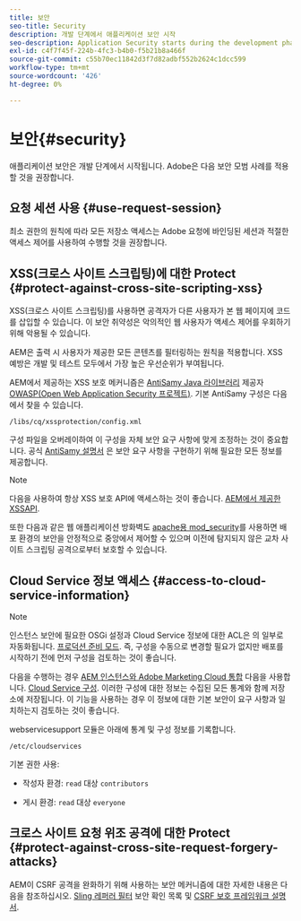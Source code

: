 ```yaml
---
title: 보안
seo-title: Security
description: 개발 단계에서 애플리케이션 보안 시작
seo-description: Application Security starts during the development phase
exl-id: c4f7f45f-224b-4fc3-b4b0-f5b21b8a466f
source-git-commit: c55b70ec11842d3f7d82adbf552b2624c1dcc599
workflow-type: tm+mt
source-wordcount: '426'
ht-degree: 0%

---
```


# 보안{#security}

애플리케이션 보안은 개발 단계에서 시작됩니다. Adobe은 다음 보안 모범 사례를 적용할 것을 권장합니다.

## 요청 세션 사용 {#use-request-session}

최소 권한의 원칙에 따라 모든 저장소 액세스는 Adobe 요청에 바인딩된 세션과 적절한 액세스 제어를 사용하여 수행할 것을 권장합니다.

## XSS(크로스 사이트 스크립팅)에 대한 Protect {#protect-against-cross-site-scripting-xss}

XSS(크로스 사이트 스크립팅)를 사용하면 공격자가 다른 사용자가 본 웹 페이지에 코드를 삽입할 수 있습니다. 이 보안 취약성은 악의적인 웹 사용자가 액세스 제어를 우회하기 위해 악용될 수 있습니다.

AEM은 출력 시 사용자가 제공한 모든 콘텐츠를 필터링하는 원칙을 적용합니다. XSS 예방은 개발 및 테스트 모두에서 가장 높은 우선순위가 부여됩니다.

AEM에서 제공하는 XSS 보호 메커니즘은 [AntiSamy Java 라이브러리](https://www.owasp.org/index.php/Category:OWASP_AntiSamy_Project) 제공자 [OWASP(Open Web Application Security 프로젝트)](https://www.owasp.org/). 기본 AntiSamy 구성은 다음에서 찾을 수 있습니다.

`/libs/cq/xssprotection/config.xml`

구성 파일을 오버레이하여 이 구성을 자체 보안 요구 사항에 맞게 조정하는 것이 중요합니다. 공식 [AntiSamy 설명서](https://www.owasp.org/index.php/Category:OWASP_AntiSamy_Project) 은 보안 요구 사항을 구현하기 위해 필요한 모든 정보를 제공합니다.

>[!NOTE]
>
>다음을 사용하여 항상 XSS 보호 API에 액세스하는 것이 좋습니다. [AEM에서 제공한 XSSAPI](https://helpx.adobe.com/experience-manager/6-5/sites/developing/using/reference-materials/javadoc/com/adobe/granite/xss/XSSAPI.html).

또한 다음과 같은 웹 애플리케이션 방화벽도 [apache용 mod_security](https://www.modsecurity.org)를 사용하면 배포 환경의 보안을 안정적으로 중앙에서 제어할 수 있으며 이전에 탐지되지 않은 교차 사이트 스크립팅 공격으로부터 보호할 수 있습니다.

## Cloud Service 정보 액세스 {#access-to-cloud-service-information}

>[!NOTE]
>
>인스턴스 보안에 필요한 OSGi 설정과 Cloud Service 정보에 대한 ACL은 의 일부로 자동화됩니다. [프로덕션 준비 모드](/help/sites-administering/production-ready.md). 즉, 구성을 수동으로 변경할 필요가 없지만 배포를 시작하기 전에 먼저 구성을 검토하는 것이 좋습니다.

다음을 수행하는 경우 [AEM 인스턴스와 Adobe Marketing Cloud 통합](/help/sites-administering/marketing-cloud.md) 다음을 사용합니다. [Cloud Service 구성](/help/sites-developing/extending-cloud-config.md). 이러한 구성에 대한 정보는 수집된 모든 통계와 함께 저장소에 저장됩니다. 이 기능을 사용하는 경우 이 정보에 대한 기본 보안이 요구 사항과 일치하는지 검토하는 것이 좋습니다.

webservicesupport 모듈은 아래에 통계 및 구성 정보를 기록합니다.

`/etc/cloudservices`

기본 권한 사용:

* 작성자 환경: `read` 대상 `contributors`

* 게시 환경: `read` 대상 `everyone`

## 크로스 사이트 요청 위조 공격에 대한 Protect {#protect-against-cross-site-request-forgery-attacks}

AEM이 CSRF 공격을 완화하기 위해 사용하는 보안 메커니즘에 대한 자세한 내용은 다음을 참조하십시오. [Sling 레퍼러 필터](/help/sites-administering/security-checklist.md#protect-against-cross-site-request-forgery) 보안 확인 목록 및 [CSRF 보호 프레임워크 설명서](/help/sites-developing/csrf-protection.md).
